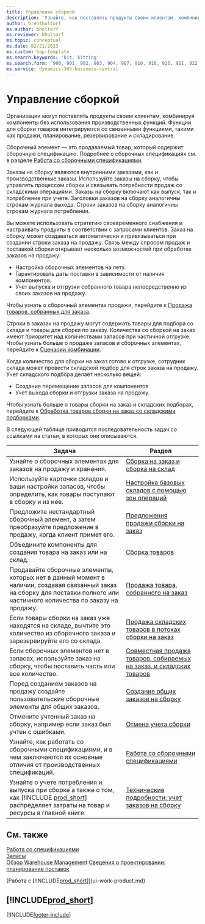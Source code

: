 ```yaml
---
title: Управление сборкой
description: 'Узнайте, как поставлять продукты своим клиентам, комбинируя компоненты в простых процессах без использования производственных функций.'
author: brentholtorf
ms.author: bholtorf
ms.reviewer: bholtorf
ms.topic: conceptual
ms.date: 02/21/2023
ms.custom: bap-template
ms.search.keywords: 'kit, kitting'
ms.search.form: '900, 901, 902, 903, 904, 907, 910, 916, 920, 921, 922, 923, 940, 941, 942, 930, 931, 932, 914, 915, 905'
ms.service: dynamics-365-business-central
---
```

# Управление сборкой

Организации могут поставлять продукты своим клиентам, комбинируя компоненты без использования производственных функций. Функции для сборки товаров интегрируются со связанными функциями, такими как продажи, планирование, резервирование и складирование.  

Сборочный элемент — это продаваемый товар, который содержит сборочную спецификацию. Подробнее о сборочных спецификациях см. в разделе [Работа со сборочными спецификациями](assembly-how-work-assembly-boms.md).

Заказы на сборку являются внутренними заказами, как и производственные заказы. Используйте заказы на сборку, чтобы управлять процессом сборки и связывать потребности продаж со складскими операциями. Заказы на сборку включают как выпуск, так и потребление при учете. Заголовки заказов на сборку аналогичны строкам журнала выхода. Строки заказов на сборку аналогичны строкам журнала потребления.  

Вы можете использовать стратегию своевременного снабжения и настраивать продукты в соответствии с запросами клиентов. Заказ на сборку может создаваться автоматически и привязываться при создании строки заказа на продажу. Связь между спросом продаж и поставкой сборки открывает несколько возможностей при обработке заказов на продажу:

* Настройка сборочных элементов на лету.
* Гарантировать даты поставки в зависимости от наличия компонентов.
* Учет выпуска и отгрузки собранного товара непосредственно из своих заказов на продажу.

Чтобы узнать о сборочный элементах продажи, перейдите к [Продажа товаров, собранных для заказа](assembly-how-to-sell-items-assembled-to-order.md).  

Строки в заказах на продажу могут содержать товары для подбора со склада и товары для сборки по заказу. Количества со сборкой на заказ имеют приоритет над количествами запасов при частичной отгрузке. Чтобы узнать больше о продаже запасов и сборочных элементах, перейдите к [Сценарии комбинации](assembly-assemble-to-order-or-assemble-to-stock.md#combination-scenarios).  

Когда количество для сборки на заказ готово к отгрузке, сотрудник склада может провести складской подбор для строк заказа на продажу. Учет складского подбора делает несколько вещей:

* Создание перемещение запасов для компонентов
* Учет выхода сборки и отгрузки заказа на продажу.

Чтобы узнать больше о товары сборки на заказ и складских подборах, перейдите к [Обработка товаров сборки на заказ со складскими подборками](warehouse-how-to-pick-items-with-inventory-picks.md#handling-assemble-to-order-items-with-inventory-picks).

В следующей таблице приводится последовательность задач со ссылками на статьи, в которых они описываются.

|**Задача**|**Раздел**|  
|------------|-------------|  
|Узнайте о сборочных элементах для заказов на продажу и хранения.|[Сборка на заказ и сборка на склад](assembly-assemble-to-order-or-assemble-to-stock.md)|
|Используйте карточки складов и ваши настройки запасов, чтобы определить, как товары поступают в сборку и из нее.|[Настройка базовых складов с помощью зон операций](warehouse-how-to-set-up-basic-warehouses-with-operations-areas.md)|
|Предложите нестандартный сборочный элемент, а затем преобразуйте предложение в продажу, когда клиент примет его.|[Предложения продажи сборки на заказ](assembly-how-to-quote-an-assemble-to-order-sale.md)|
|Объедините компоненты для создания товара на заказ или на склад.|[Сборка товаров](assembly-how-to-assemble-items.md)|  
|Продавайте сборочные элементы, которых нет в данный момент в наличии, создавая связанный заказ на сборку для поставки полного или частичного количества по заказу на продажу.|[Продажа товара, собранного на заказ](assembly-how-to-sell-items-assembled-to-order.md)|
|Если товары сборки на заказ уже находятся на складе, вычтите это количество из сборочного заказа и зарезервируйте его со склада.|[Продажа складских товаров в потоках сборки на заказ](assembly-how-to-sell-inventory-items-in-assemble-to-order-flows.md)|  
|Если сборочных элементов нет в запасах, используйте заказ на сборку, чтобы поставить часть или все количество.|[Совместная продажа товаров, собираемых на заказ, и складских товаров](assembly-how-to-sell-assemble-to-order-items-and-inventory-items-together.md)|
|Перед созданием заказов на продажу создайте пользовательские сборочные элементы для общих заказов.|[Создание общих заказов на сборку](assembly-how-to-create-blanket-assembly-orders.md)|
|Отмените учтенный заказ на сборку, например если заказ был учтен с ошибками.|[Отмена учета сборки](assembly-how-to-undo-assembly-posting.md)|
|Узнайте, как работать со сборочными спецификациями, и в чем заключаются их основные отличия от производственных спецификаций.|[Работа со сборочными спецификациями](assembly-how-work-assembly-boms.md)|
|Узнайте о учете потребления и выпуска при сборке а также о том, как [!INCLUDE [prod_short](includes/prod_short.md)] распределяет затраты на товар и ресурсы в главной книге.|[Технические подробности: учет заказов на сборку](design-details-assembly-order-posting.md)|  

## См. также

[Работа со спецификациями](inventory-how-work-BOMs.md)  
[Запасы](inventory-manage-inventory.md)  
[Обзор Warehouse Management](design-details-warehouse-management.md)
[Сведения о проектировании: планирование поставок](design-details-supply-planning.md)  
<!-- [Walkthrough: Planning Supplies Manually](walkthrough-planning-supplies-manually.md)   -->
<!-- [Walkthrough: Selling, Assembling, and Shipping Kits](walkthrough-selling-assembling-and-shipping-kits.md)   -->
[Работа с [!INCLUDE[prod_short](includes/prod_short.md)]](ui-work-product.md)  

## [!INCLUDE[prod_short](includes/free_trial_md.md)]  

[!INCLUDE[footer-include](includes/footer-banner.md)]
